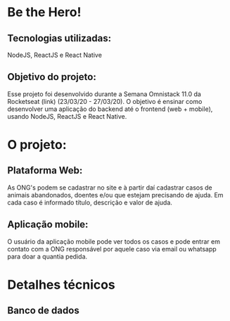 # Be the Hero!

## Tecnologias utilizadas:
NodeJS, ReactJS e React Native

## Objetivo do projeto:
Esse projeto foi desenvolvido durante a Semana Omnistack 11.0 da Rocketseat (link) (23/03/20 - 27/03/20). O objetivo é ensinar como desenvolver uma aplicação do backend até o frontend (web + mobile), usando NodeJS, ReactJS e React Native.

# O projeto:
## Plataforma Web:
As ONG's podem se cadastrar no site e à partir daí cadastrar casos de animais abandonados, doentes e/ou que estejam precisando de ajuda. Em cada caso é informado título, descrição e valor de ajuda.

## Aplicação mobile:
O usuário da aplicação mobile pode ver todos os casos e pode entrar em contato com a ONG responsável por aquele caso via email ou whatsapp para doar a quantia pedida.

# Detalhes técnicos

## Banco de dados
